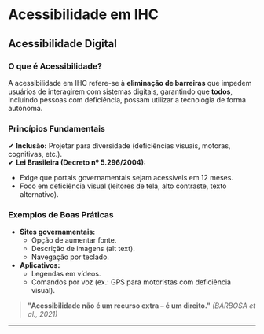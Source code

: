# **Acessibilidade em IHC**

## **Acessibilidade Digital**

### **O que é Acessibilidade?**
A acessibilidade em IHC refere-se à **eliminação de barreiras** que impedem usuários de interagirem com sistemas digitais, garantindo que **todos**, incluindo pessoas com deficiência, possam utilizar a tecnologia de forma autônoma.

### **Princípios Fundamentais**
✔ **Inclusão:** Projetar para diversidade (deficiências visuais, motoras, cognitivas, etc.).  
✔ **Lei Brasileira (Decreto nº 5.296/2004):**  
   - Exige que portais governamentais sejam acessíveis em 12 meses.  
   - Foco em deficiência visual (leitores de tela, alto contraste, texto alternativo).  

### **Exemplos de Boas Práticas**
- **Sites governamentais:**  
  - Opção de aumentar fonte.  
  - Descrição de imagens (alt text).  
  - Navegação por teclado.  
- **Aplicativos:**  
  - Legendas em vídeos.  
  - Comandos por voz (ex.: GPS para motoristas com deficiência visual).  

> **"Acessibilidade não é um recurso extra – é um direito."** *(BARBOSA et al., 2021)*  

---